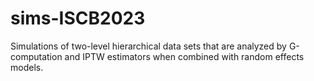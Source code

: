 # sims-ISCB2023
Simulations of two-level hierarchical data sets that are analyzed by G-computation and IPTW estimators when combined with random effects models.
